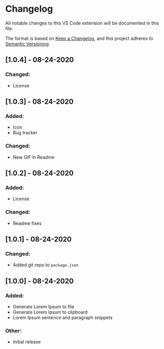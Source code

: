 # Changelog

All notable changes to this VS Code extension will be documented in this file.

The format is based on [Keep a Changelog](https://keepachangelog.com/en/1.0.0/),
and this project adheres to [Semantic Versioning](https://semver.org/spec/v2.0.0.html).

## [1.0.4] - 08-24-2020
### Changed:
- License

## [1.0.3] - 08-24-2020
### Added:
- Icon
- Bug tracker
### Changed:
- New GIF in Readme

## [1.0.2] - 08-24-2020
### Added:
- License
### Changed:
- Readme fixes

## [1.0.1] - 08-24-2020
### Changed:
- Added git repo to `package.json`

## [1.0.0] - 08-24-2020
### Added:
- Generate Lorem Ipsum to file
- Generate Lorem Ipsum to clipboard
- Lorem Ipsum sentence and paragraph snippets
### Other:
- Initial release
